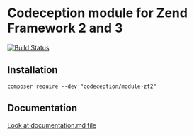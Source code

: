 # Codeception module for Zend Framework 2 and 3

[![Build Status](https://travis-ci.org/Codeception/module-zf2.svg?branch=master)](https://travis-ci.org/Codeception/module-zf2)

## Installation

```
composer require --dev "codeception/module-zf2"
```

## Documentation

<a href="documentation.md">Look at documentation.md file</a>
